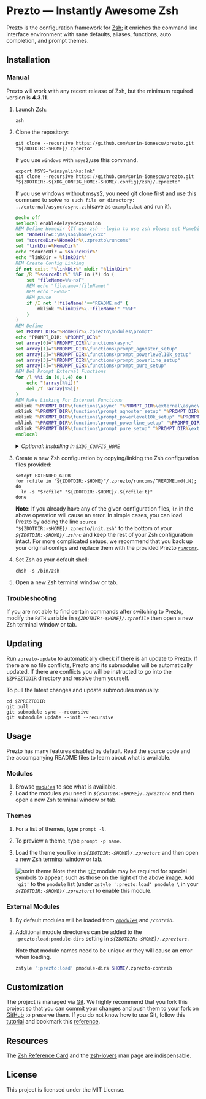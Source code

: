 # Prezto — Instantly Awesome Zsh

Prezto is the configuration framework for [Zsh][1]; it enriches the command line
interface environment with sane defaults, aliases, functions, auto completion,
and prompt themes.

## Installation

### Manual

Prezto will work with any recent release of Zsh, but the minimum required
version is **4.3.11**.

01. Launch Zsh:

    ```console
    zsh
    ```

02. Clone the repository:

    ```console
    git clone --recursive https://github.com/sorin-ionescu/prezto.git "${ZDOTDIR:-$HOME}/.zprezto"
    ```

    If you use `windows` with `msys2`,use this command.
    
    ```console
    export MSYS="winsymlinks:lnk"
    git clone --recursive https://github.com/sorin-ionescu/prezto.git "${ZDOTDIR:-${XDG_CONFIG_HOME:-$HOME/.config}/zsh}/.zprezto"
    ```

    If you use windows without msys2, you need git clone first and use this command to solve `no such file or directory: ../external/async/async.zsh`(save as `example.bat` and run it).
    
    ```bat
    @echo off
    setlocal enabledelayedexpansion
    REM Define Homedir (If use zsh --login to use zsh please set HomeDir as the absolute path of /home/xxxx in your Windows (like C:\msys64\home\xxxx))
    set "HomeDir=C:\msys64\home\xxxx"
    set "sourceDir=%HomeDir%\.zprezto\runcoms"
    set "linkDir=%HomeDir%"
    echo "sourceDir = %sourceDir%"
    echo "linkDir = %linkDir%"
    REM Create Config Linking
    if not exist "%linkDir%" mkdir "%linkDir%"
    for /R "%sourceDir%" %%F in (*) do (
        set "fileName=%%~nxF"
        REM echo "filename=!fileName!"
        REM echo "F=%%F"
        REM pause
        if /I not "!fileName!"=="README.md" (
            mklink "%linkDir%\.!fileName!" "%%F"
        )
    )
    REM Define
    set PROMPT_DIR="%HomeDir%\.zprezto\modules\prompt"
    echo "PROMPT_DIR: %PROMPT_DIR%"
    set array[0]="%PROMPT_DIR%\functions\async"
    set array[1]="%PROMPT_DIR%\functions\prompt_agnoster_setup"
    set array[2]="%PROMPT_DIR%\functions\prompt_powerlevel10k_setup"
    set array[3]="%PROMPT_DIR%\functions\prompt_powerline_setup"
    set array[4]="%PROMPT_DIR%\functions\prompt_pure_setup"
    REM Del Prompt External Functions
    for /l %%i in (0,1,4) do (
        echo "!array[%%i]!"
        del /f !array[%%i]!
    )
    REM Make Linking For External Functions
    mklink "%PROMPT_DIR%\functions\async" "%PROMPT_DIR%\external\async\async.zsh"
    mklink "%PROMPT_DIR%\functions\prompt_agnoster_setup" "%PROMPT_DIR%\external\agnoster\agnoster.zsh-theme"
    mklink "%PROMPT_DIR%\functions\prompt_powerlevel10k_setup" "%PROMPT_DIR%\external\powerlevel10k\powerlevel10k.zsh-theme"
    mklink "%PROMPT_DIR%\functions\prompt_powerline_setup" "%PROMPT_DIR%\external\powerline\prompt_powerline_setup"
    mklink "%PROMPT_DIR%\functions\prompt_pure_setup" "%PROMPT_DIR%\external\pure\pure.zsh"
    endlocal
    ```

    <details>
      <summary><em>Optional: Installing in <code>$XDG_CONFIG_HOME</code></em></summary>

      Optionally, if you already have `$XDG_CONFIG_HOME` configured (usually as
      _`$HOME/.config`_ by default) and intend to install Prezto under
      _`$XDG_CONFIG_HOME/zsh`_ instead, you can clone the repository there and
      configure `$ZDOTDIR` separately if not already configured.

      - Clone the repository:

        ```console
        git clone --recursive https://github.com/sorin-ionescu/prezto.git "${ZDOTDIR:-${XDG_CONFIG_HOME:-$HOME/.config}/zsh}/.zprezto"
        ```
        
      - Configure `$XDG_CONFIG_HOME` and `$ZDOTDIR` in _`$HOME/.zshenv`_:

        ```sh
        export XDG_CONFIG_HOME="${XDG_CONFIG_HOME:=$HOME/.config}"
        [[ -d $XDG_CONFIG_HOME/zsh ]] && export ZDOTDIR="$XDG_CONFIG_HOME/zsh"
        source "$ZDOTDIR/.zshenv"
        ```

    </details>

3.  Create a new Zsh configuration by copying/linking the Zsh configuration
    files provided:

    ```console
    setopt EXTENDED_GLOB
    for rcfile in "${ZDOTDIR:-$HOME}"/.zprezto/runcoms/^README.md(.N); do
      ln -s "$rcfile" "${ZDOTDIR:-$HOME}/.${rcfile:t}"
    done
    ```

    **Note:** If you already have any of the given configuration files, `ln` in
    the above operation will cause an error. In simple cases, you can load
    Prezto by adding the line `source "${ZDOTDIR:-$HOME}/.zprezto/init.zsh"` to
    the bottom of your _`${ZDOTDIR:-$HOME}/.zshrc`_ and keep the rest of your
    Zsh configuration intact. For more complicated setups, we recommend that you
    back up your original configs and replace them with the provided Prezto
    [_`runcoms`_][10].

4.  Set Zsh as your default shell:

    ```console
    chsh -s /bin/zsh
    ```

5.  Open a new Zsh terminal window or tab.

### Troubleshooting

If you are not able to find certain commands after switching to Prezto, modify
the `PATH` variable in _`${ZDOTDIR:-$HOME}/.zprofile`_ then open a new Zsh
terminal window or tab.

## Updating

Run `zprezto-update` to automatically check if there is an update to Prezto.
If there are no file conflicts, Prezto and its submodules will be automatically
updated. If there are conflicts you will be instructed to go into the
`$ZPREZTODIR` directory and resolve them yourself.

To pull the latest changes and update submodules manually:

```console
cd $ZPREZTODIR
git pull
git submodule sync --recursive
git submodule update --init --recursive
```

## Usage

Prezto has many features disabled by default. Read the source code and the
accompanying README files to learn about what is available.

### Modules

01. Browse [_`modules`_][9] to see what is available.
02. Load the modules you need in _`${ZDOTDIR:-$HOME}/.zpreztorc`_ and then open
    a new Zsh terminal window or tab.

### Themes

01. For a list of themes, type `prompt -l`.
02. To preview a theme, type `prompt -p name`.
03. Load the theme you like in _`${ZDOTDIR:-$HOME}/.zpreztorc`_ and then
    open a new Zsh terminal window or tab.

    ![sorin theme][2]
    Note that the [_`git`_][11] module may be required for special symbols to
    appear, such as those on the right of the above image. Add `'git'` to the
    `pmodule` list (under `zstyle ':prezto:load' pmodule \` in your
    _`${ZDOTDIR:-$HOME}/.zpreztorc`_) to enable this module.

### External Modules

01. By default modules will be loaded from [_`/modules`_][9] and _`/contrib`_.
02. Additional module directories can be added to the
    `:prezto:load:pmodule-dirs` setting in _`${ZDOTDIR:-$HOME}/.zpreztorc`_.

    Note that module names need to be unique or they will cause an error when
    loading.

    ```sh
    zstyle ':prezto:load' pmodule-dirs $HOME/.zprezto-contrib
    ```

## Customization

The project is managed via [Git][3]. We highly recommend that you fork this
project so that you can commit your changes and push them to your fork on
[GitHub][4] to preserve them. If you do not know how to use Git, follow this
[tutorial][5] and bookmark this [reference][6].

## Resources

The [Zsh Reference Card][7] and the [zsh-lovers][8] man page are indispensable.

## License

This project is licensed under the MIT License.

[1]: https://www.zsh.org
[2]: https://i.imgur.com/nrGV6pg.png "sorin theme"
[3]: https://git-scm.com
[4]: https://github.com
[5]: https://gitimmersion.com
[6]: https://git.github.io/git-reference/
[7]: http://www.bash2zsh.com/zsh_refcard/refcard.pdf
[8]: https://grml.org/zsh/zsh-lovers.html
[9]: modules#readme
[10]: runcoms#readme
[11]: modules/git#readme
